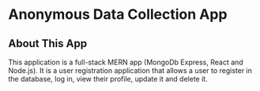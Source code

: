 # Anonymous Data Collection App

## About This App

This application is a full-stack MERN app (MongoDb Express, React and Node.js). It is a user registration application that allows a user to register in the database, log in, view their profile, update it and delete it.
